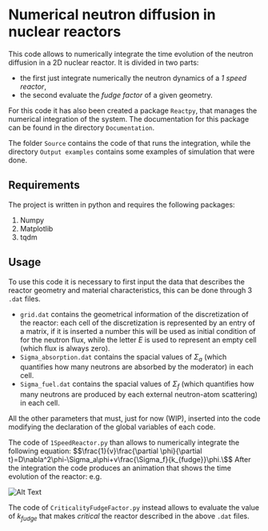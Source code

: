 # Numerical neutron diffusion in nuclear reactors
This code allows to numerically integrate the time evolution of the neutron diffusion in a 2D nuclear reactor. It is divided in two parts:
- the first just integrate numerically the neutron dynamics of a _1 speed reactor_,
- the second evaluate the _fudge factor_ of a given geometry.

For this code it has also been created a package `Reactpy`, that manages the numerical integration of the system. The documentation for this package can be found in the directory `Documentation`. 

The folder `Source` contains the code of that runs the integration, while the directory `Output examples` contains some examples of simulation that were done.
## Requirements
The project is written in python and requires the following packages:
1. Numpy
2. Matplotlib
3. tqdm

## Usage
To use this code it is necessary to first input the data that describes the reactor geometry and material characteristics, this can be done through 3 `.dat` files.
- `grid.dat` contains the geometrical information of the discretization of the reactor: each cell of the discretization is represented by an entry of a matrix, if it is inserted a number this will be used as initial condition of for the neutron flux, while the letter _E_ is used to represent an empty cell (which flux is always zero).
- `Sigma_absorption.dat` contains the spacial values of $\Sigma_a$ (which quantifies how many neutrons are absorbed by the moderator) in each cell.
- `Sigma_fuel.dat` contains the spacial values of $\Sigma_f$ (which quantifies how many neutrons are produced by each external neutron-atom scattering) in each cell.

All the other parameters that must, just for now (WIP), inserted into the code modifying the declaration of the global variables of each code.

The code of `1SpeedReactor.py` than allows to numerically integrate the following equation:
$$\frac{1}{v}\frac{\partial \phi}{\partial t}=D\nabla^2\phi-\Sigma_a\phi+v\frac{\Sigma_f}{k_{fudge}}\phi.\$$
After the integration the code produces an animation that shows the time evolution of the reactor: e.g.

![Alt Text](https://github.com/MorelliLuca/Neutron-diffusion/blob/master/Output%20examples/filename.gif?raw=true)

The code of `CriticalityFudgeFactor.py` instead allows to evaluate the value of $k_{fudge}$ that makes _critical_ the reactor described in the above `.dat` files.

